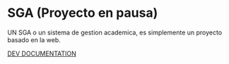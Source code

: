 # SGA (Proyecto en pausa)
UN SGA o un sistema de gestion academica, es simplemente un proyecto basado en la web.

[DEV DOCUMENTATION](/documentacion/DEV_DOC_ES.md)
